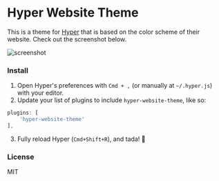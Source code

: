 Hyper Website Theme
===================

This is a theme for [Hyper](http://hyper.is) that is based on the color scheme of their website. Check out the screenshot below.

![screenshot](https://cdn.rawgit.com/mmcbride1007/hyper-website-theme/91b97ff8aeb39a3515b036864e611bce0e6c55c2/screenshot.png)

### Install

1. Open Hyper's preferences with `Cmd + ,` (or manually at `~/.hyper.js`) with your editor.
2. Update your list of plugins to include `hyper-website-theme`, like so:

  ```js
plugins: [
      'hyper-website-theme'
],
```
3. Fully reload Hyper (`Cmd+Shift+R`), and tada! :tada:


### License

MIT